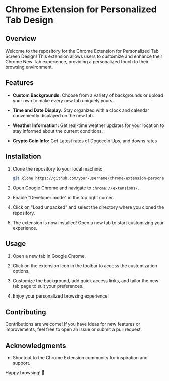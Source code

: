 # Chrome Extension for Personalized Tab Design

## Overview

Welcome to the repository for the Chrome Extension for Personalized Tab Screen Design! This extension allows users to customize and enhance their Chrome New Tab experience, providing a personalized touch to their browsing environment.

## Features

- **Custom Backgrounds:** Choose from a variety of backgrounds or upload your own to make every new tab uniquely yours.
  
- **Time and Date Display:** Stay organized with a clock and calendar conveniently displayed on the new tab.

- **Weather Information:** Get real-time weather updates for your location to stay informed about the current conditions.

- **Crypto Coin Info:** Get Latest rates of Dogecoin Ups, and downs rates

## Installation

1. Clone the repository to your local machine:

    ```bash
    git clone https://github.com/your-username/chrome-extension-personalized-tab.git
    ```

2. Open Google Chrome and navigate to `chrome://extensions/`.

3. Enable "Developer mode" in the top right corner.

4. Click on "Load unpacked" and select the directory where you cloned the repository.

5. The extension is now installed! Open a new tab to start customizing your experience.

## Usage

1. Open a new tab in Google Chrome.

2. Click on the extension icon in the toolbar to access the customization options.

3. Customize the background, add quick access links, and tailor the new tab page to suit your preferences.

4. Enjoy your personalized browsing experience!

## Contributing

Contributions are welcome! If you have ideas for new features or improvements, feel free to open an issue or submit a pull request.


## Acknowledgments

- Shoutout to the Chrome Extension community for inspiration and support.

Happy browsing! 🚀
